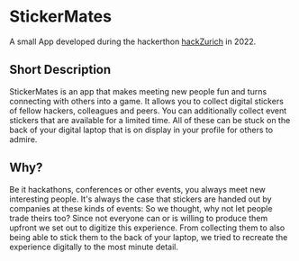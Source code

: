 # StickerMates
A small App developed during the hackerthon [hackZurich](https://hackzurich.com) in 2022.

## Short Description
StickerMates is an app that makes meeting new people fun and turns connecting with others into a game. It allows you to collect digital stickers of fellow hackers, colleagues and peers. You can additionally collect event stickers that are available for a limited time. All of these can be stuck on the back of your digital laptop that is on display in your profile for others to admire.

## Why?
Be it hackathons, conferences or other events, you always meet new interesting people. It's always the case that stickers are handed out by companies at these kinds of events: So we thought, why not let people trade theirs too? Since not everyone can or is willing to produce them upfront we set out to digitize this experience. From collecting them to also being able to stick them to the back of your laptop, we tried to recreate the experience digitally to the most minute detail.
